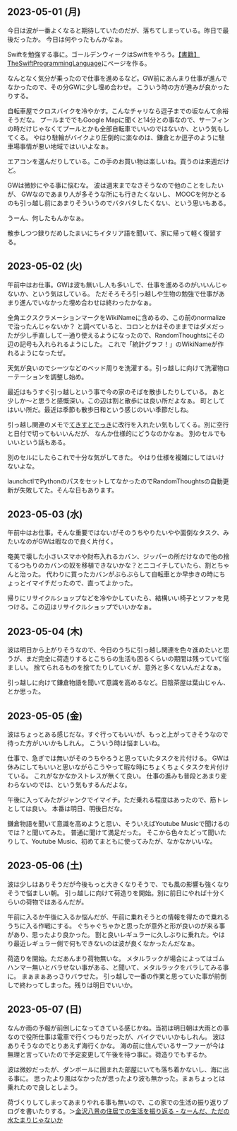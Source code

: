 ## 2023-05-01 (月)

今日は波が一番よくなると期待していたのだが、落ちてしまっている。昨日で最後だったか。
今日は何やったもんかなぁ。

Swiftを勉強する事に。ゴールデンウィークはSwiftをやろう。[【書籍】TheSwiftProgrammingLanguage](%E3%80%90%E6%9B%B8%E7%B1%8D%E3%80%91TheSwiftProgrammingLanguage)にページを作る。

なんとなく気分が乗ったので仕事を進めるなど。GW前にあんまり仕事が進んでなかったので、その分GWに少し埋め合わせ。
こういう時の方が進みが良かったりする。

自転車屋でクロスバイクを冷やかす。こんなチャリなら逗子までの坂なんて余裕そうだな。
プールまででもGoogle Mapに聞くと14分との事なので、サーフィンの時だけじゃなくてプールとかも全部自転車でいいのではないか、という気もしてくる。
やはり駐輪がバイクより圧倒的に楽なのは、鎌倉とか逗子のように駐車場事情が悪い地域ではいいよなぁ。

エアコンを選んだりしている。この手のお買い物は楽しいね。買うのは来週だけど。

GWは微妙にやる事に悩むな。
波は週末までなさそうなので他のことをしたいが、
GWなのであまり人が多そうな所にも行きたくないし、
MOOCを何かとるのも引っ越し前にあまりそういうのでバタバタしたくない、という思いもある。

うーん、何したもんかなぁ。

散歩しつつ録りだめしたまいにちイタリア語を聞いて、家に帰って軽く復習する。

## 2023-05-02 (火)

午前中はお仕事。GWは波も無いし人も多いしで、仕事を進めるのがいいんじゃないか、という気はしている。
ただそろそろ引っ越しや生物の勉強で仕事があまり進んでいなかった埋め合わせは終わったかなぁ。

全角エクスクラメーションマークをWikiNameに含めるの、この前のnormalizeで治ったんじゃないか？
と調べていると、コロンとかはそのままではダメだったが少し手直しして一通り使えるようになったので、RandomThoughtsにその辺の記号も入れられるようにした。
これで「統計グラフ！」のWikiNameが作れるようになったぜ。

天気が良いのでシーツなどのベッド周りを洗濯する。引っ越しに向けて洗濯物ローテーションを調整し始め。

最近はもうすぐ引っ越しという事で今の家のそばを散歩したりしている。
あと少しか〜と思うと感慨深い。この辺は割と散歩には良い所だよなぁ。
町としてはいい所だ。最近は季節も散歩日和という感じのいい季節だしね。

引っ越し関連のメモで[てきすとでっき](%E3%81%A6%E3%81%8D%E3%81%99%E3%81%A8%E3%81%A7%E3%81%A3%E3%81%8D)に改行を入れたい気もしてくる。別に空行と日付で切ってもいいんだが、
なんか仕様的にどうなのかなぁ。
別のセルでもいいという話もある。

別のセルにしたらこれで十分な気がしてきた。
やはり仕様を複雑にしてはいけないよな。

launchctlでPythonのパスをセットしてなかったのでRandomThoughtsの自動更新が失敗してた。そんな日もあります。

## 2023-05-03 (水)

午前中はお仕事。そんな重要ではないがそのうちやりたいやや面倒なタスク、みたいなのがGWは暇なので良く片付く。

奄美で壊した小さいスマホや財布入れるカバン、ジッパーの所だけなので他の捨てるつもりのカバンの奴を移植できないかな？とニコイチしていたら、割とちゃんと治った。
代わりに買ったカバンがぶらぶらして自転車とか早歩きの時にちょっとイマイチだったので、直ってよかった。

帰りにリサイクルショップなどを冷やかしていたら、結構いい椅子とソファを見つける。この辺はリサイクルショップでいいかなぁ。

## 2023-05-04 (木)

波は明日から上がりそうなので、今日のうちに引っ越し関連を色々進めたいと思うが、まだ完全に荷造りするとこちらの生活も困るくらいの期間は残っていて悩ましい。
捨てられるものを捨てたりしていくが、意外と多くないんだよなぁ。

引っ越しに向けて鎌倉物語を聞いて意識を高めるなど。日陰茶屋は葉山じゃん、とか思った。

## 2023-05-05 (金)

波はちょっとある感じだな。すぐ行ってもいいが、もっと上がってきそうなので待った方がいいかもしれん。
こういう時は悩ましいね。

仕事で、急ぎでは無いがそのうちやろうと思っていたタスクを片付ける。
GWは休みにしてもいいと思いながらこうやって暇な時にちょくちょくタスクを片付けている。
これがなかなかストレスが無くて良い。
仕事の進みも普段とあまり変わらないのでは、という気もするんだよな。

午後に入ってみたがジャンクでイマイチ。ただ乗れる程度はあったので、筋トレとしては良い。
本番は明日、明後日だな。

鎌倉物語を聞いて意識を高めようと思い、そういえばYoutube Musicで聞けるのでは？と聞いてみた。
普通に聞けて満足だった。
そこから色々たどって聞いたりして、Youtube Music、初めてまともに使ってみたが、なかなかいいな。

## 2023-05-06 (土)

波は少しはありそうだが今後もっと大きくなりそうで、でも風の影響も強くなりそうで悩ましい朝。
引っ越しに向けて荷造りを開始。別に前日にやれば十分くらいの荷物ではあるんだが。

午前に入るか午後に入るか悩んだが、午前に乗れそうとの情報を得たので乗れるうちに入る作戦にする。
ぐちゃぐちゃかと思ったが意外と形が良いのが来る事があり、思ったより良かった。
割と良いレギュラーに久しぶりに乗れた。やはり最近レギュラー側で何もできないのは波が良くなかったんだなぁ。

荷造りを開始。ただあんまり荷物無いな。
メタルラックが場合によってはゴムハンマー無いとバラせない事がある、と聞いて、メタルラックをバラしてみる事に。
まぁまぁあっさりバラせた。
引っ越しで一番の作業と思っていた事が前倒しで終わってしまった。残りは明日でいいか。

## 2023-05-07 (日)

なんか雨の予報が前倒しになってきている感じかね。当初は明日朝は大雨との事なので役所仕事は電車で行くつもりだったが、バイクでいいかもしれん。
波はありそうなのでとりあえず海行くかな。
海の前に住んでいるサーファーが今は無理と言っていたので予定変更して午後を待つ事に。荷造りでもするか。

波は微妙だったが、ダンボールに囲まれた部屋にいても落ち着かないし、海に出る事に。
思ったより風はなかったが思ったより波も無かった。まぁちょっとは乗れたので良しとしよう。

荷づくりしてしまってあまりやれる事も無いので、この家での生活の振り返りブログを書いたりする。＞[金沢八景の住居での生活を振り返る - なーんだ、ただの水たまりじゃないか](https://karino2.github.io/2023/05/07/retrospect_hakkei_resident.html)